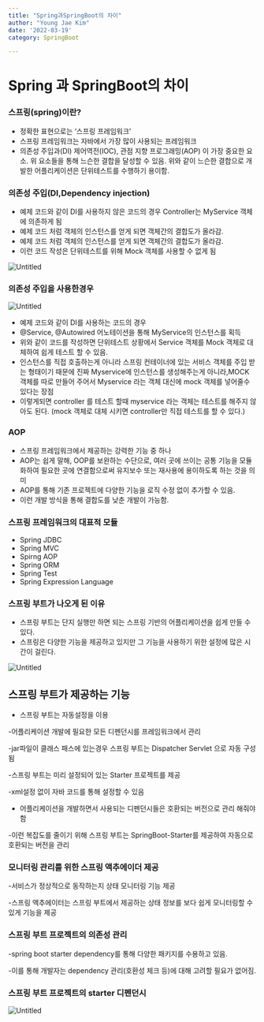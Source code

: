 ```yaml
---
title: "Spring과SpringBoot의 차이"
author: "Young Jae Kim"
date: '2022-03-19'
category: SpringBoot

---
```


# Spring 과 SpringBoot의 차이

### 스프링(spring)이란?

- 정확한 표현으로는 ‘스프링 프레임워크’
- 스프링 프레임워크는 자바에서 가장 많이 사용되는 프레임워크
- 의존성 주입과(DI) 제어역전(IOC), 관점 지향 프로그래밍(AOP) 이 가장 중요한 요소. 위 요소들을 통해 느슨한 결합을 달성할 수 있음. 위와 같이 느슨한 결합으로 개발한 어플리케이션은 단위테스트를 수행하기 용이함.

### 의존성 주입(DI,Dependency injection)

- 예제 코드와 같이 DI를 사용하지 않은 코드의 경우 Controller는 MyService 객체에 의존하게 됨
- 예제 코드 처럼 객체의 인스턴스를 얻게 되면 객체간의 결합도가 올라감.
- 예제 코드 처럼 객체의 인스턴스를 얻게 되면 객체간의 결합도가 올라감.
- 이런 코드 작성은 단위테스트를 위해 Mock 객체를 사용할 수 없게 됨

![Untitled](images/SpringVS_SpringBoot/0.png)

### 의존성 주입을 사용한경우

                                                                                  

![Untitled](images/SpringVS_SpringBoot/1.png)

- 예제 코드와 같이 DI를 사용하는 코드의 경우
- @Service, @Autowired 어노테이션을 통해 MyService의 인스턴스를 획득
- 위와 같이 코드를 작성하면 단위테스트 상황에서 Service 객체를 Mock 객체로 대체하여 쉽게 테스트 할 수 있음.
- 인스턴스를 직접 호출하는게 아니라 스프링 컨테이너에 있는 서비스 객체를 주입 받는 형태이기 때문에 진짜 Myservice에 인스턴스를 생성해주는게 아니라,MOCK 객체를 따로 만들어 주어서 Myservice 라는 객체 대신에 mock 객체를 넣어줄수 있다는 장점
- 이렇게되면 controller 를 테스트 할때 myservice 라는 객체는 테스트를 해주지 않아도 된다. (mock 객체로 대체 시키면 controller만 직접 테스트를 할 수 있다.)

### AOP

- 스프링 프레임워크에서 제공하는 강력한 기능 중 하나
- AOP는 쉽게 말해, OOP를 보완하는 수단으로, 여러 곳에 쓰이는 공통 기능을 모듈화하여 필요한 곳에 연결함으로써 유지보수 또는 재사용에 용이하도록 하는 것을 의미
- AOP를 통해 기존 프로젝트에 다양한 기능을 로직 수정 없이 추가할 수 있음.
- 이런 개발 방식을 통해 결합도를 낮춘 개발이 가능함.

### 스프링 프레임워크의 대표적 모듈

- Spring JDBC
- Spring MVC
- Spirng AOP
- Spring ORM
- Spring Test
- Spring Expression Language

### 스프링 부트가 나오게 된 이유

- 스프링 부트는 단지 실행만 하면 되는 스프링 기반의 어플리케이션을 쉽게 만들 수 있다.
- 스프링은 다양한 기능을 제공하고 있지만 그 기능을 사용하기 위한 설정에 많은 시간이 걸린다.

 

![Untitled](images/SpringVS_SpringBoot/2.png)

## 스프링 부트가 제공하는 기능

- 스프링 부트는 자동설정을 이용

-어플리케이션 개발에 필요한 모든 디펜던시를 프레임워크에서 관리

-jar파일이 클래스 패스에 있는경우 스프링 부트는 Dispatcher Servlet 으로 자동 구성됨 

-스프링 부트는 미리 설정되어 있는 Starter 프로젝트를 제공

-xml설정 없이 자바 코드를 통해 설정할 수 있음 

- 어플리케이션을 개발하면서 사용되는 디펜던시들은 호환되는 버전으로 관리 해줘야함

-이런 복잡도를 줄이기 위해 스프링 부트는 SpringBoot-Starter를 제공하여 자동으로 호환되는 버전을 관리 

### 모니터링 관리를 위한 스프링 액추에이더 제공

-서비스가 정상적으로 동작하는지 상태 모니터링 기능 제공

-스프링 액추에이터는 스프링 부트에서 제공하는 상태 정보를 보다 쉽게 모니터링할 수 있게 기능을 제공

### 스프링 부트 프로젝트의 의존성 관리

-spring boot starter dependency를 통해 다양한 패키지를 수용하고 있음.

-이를 통해 개발자는 dependency 관리(호환성 체크 등)에 대해 고려할 필요가 없어짐.

### 스프링 부트 프로젝트의 starter 디펜던시

![Untitled](images/SpringVS_SpringBoot/3.png)